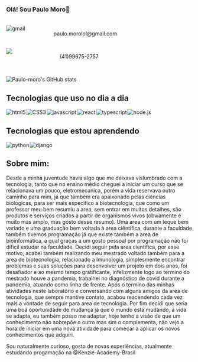 ### Olá! Sou Paulo Moro👋
</br>
<section style="display:flex; width:300px; justify-content: space-between">
    <img src="https://img.shields.io/badge/Gmail-D14836?style=for-the-badge&logo=gmail&logoColor=white" alt ="gmail"/>
    <p style="vertical-align=middle;">paulo.morolol@gmail.com</p> 
    
</section>
</br>
<section style="display:flex; width:250px;justify-content: space-between">
<img src="https://img.shields.io/badge/WhatsApp-25D366?style=for-the-badge&logo=whatsapp&logoColor=white"/>
<p style="vertical-align=middle;">(41)99675-2757</p> 
</section>
</br>

![Paulo-moro's GitHub stats](https://github-readme-stats.vercel.app/api?username=paulo-moro&show_icons=true&theme=radical)



## Tecnologias que uso no dia a dia 

<section style = "display:flex;  align-items: center; gap:2px">
    <img src ="https://img.shields.io/badge/HTML5-E34F26?style=for-the-badge&logo=html5&logoColor=white" alt = "html5"/>
    <img src ="https://img.shields.io/badge/CSS3-1572B6?style=for-the-badge&logo=css3&logoColor=white"  alt = "CSS3"/>
    <img src ="https://img.shields.io/badge/JavaScript-F7DF1E?style=for-the-badge&logo=javascript&logoColor=black"  alt = "javascript"/>
    <img src ="https://img.shields.io/badge/React-20232A?style=for-the-badge&logo=react&logoColor=61DAFB" alt = "react"/>
    <img src ="https://img.shields.io/badge/TypeScript-007ACC?style=for-the-badge&logo=typescript&logoColor=white"  alt = "typescript"/>
    <img src ="https://img.shields.io/badge/Node.js-43853D?style=for-the-badge&logo=node.js&logoColor=white"  alt = "node.js"/>
    

</section>

## Tecnologias que estou aprendendo


<section style = "display:flex;  align-items: center; gap:2px">
  <img src ="https://img.shields.io/badge/Python-14354C?style=for-the-badge&logo=python&logoColor=white" alt = "python"/>
  <img src ="https://img.shields.io/badge/Django-092E20?style=for-the-badge&logo=django&logoColor=white"  alt = "django">

</section>

## Sobre mim:

<section>
    <p>Desde a minha juventude havia algo que me deixava vislumbrado com a tecnologia, tanto que no ensino médio cheguei a iniciar um curso que se relacionava um pouco, eletromecanica, porém a vida reservava outro caminho para mim, já que também era apaixonado pelas ciências biologicas, para ser mais especifico a biotecnologia, que como um professor meu bem resumiu a area, sem entrar em muitos detalhes, são produtos e serviços criados a partir de organismos vivos (obviamente é muito mas amplo, mas gosto desse resumo). Uma area com um leque bem variado e uma graduação bem voltada à area ciêntifica, durante a faculdade também tivemos programação já que existe também a area de bioinformática, a qual graças a um gosto pessoal por programação não foi dificil estudar na faculdade. 
    Decidi seguir pela area científica, por esse motivo, acabei também realizando meu mestrado voltado também para a area de biotecnologia, relacionado a Imunologia, simplesmente encontrar problemas e suas soluções para desenvolver um projeto em dois anos, foi desafiador e ao mesmo tempo gratificante, infelizmente logo ao termino do mestrado houve a pandemia, trabalhei no diagnóstico de covid durante a pandemia, atuando como linha de frente. Após o termino das minhas atividades neste laboratório e conversando com alguns amigos da area de tecnologia, que sempre mantive contato, acabou reacendendo cada vez mais a vontade de seguir para area de tecnologia.
    Por fim decidi que seria uma boa oportunidade de mudança já que o mundo está mudando, a vida se adapta, eu também posso me adaptar, hoje tenho a visão de que um conhecimento não sobrepõe o outro mas sim o complementa, não vejo a hora de iniciar em uma nova atividade para começar a aplicar os novos conhecimentos que adquiri.</p>
    <p>Sou naturalmente curioso, gosto de novas experiências, atualmente estudando progamação na @Kenzie-Academy-Brasil</p>
</section>